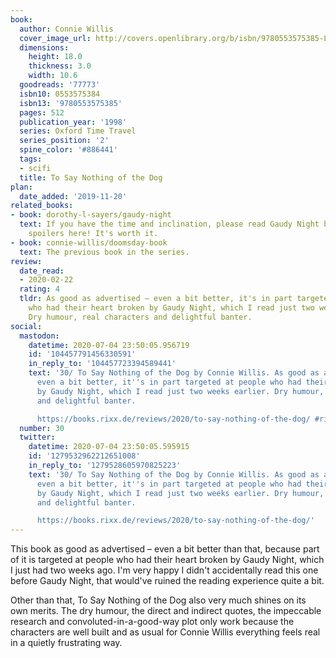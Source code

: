 ```yaml
---
book:
  author: Connie Willis
  cover_image_url: http://covers.openlibrary.org/b/isbn/9780553575385-L.jpg
  dimensions:
    height: 18.0
    thickness: 3.0
    width: 10.6
  goodreads: '77773'
  isbn10: 0553575384
  isbn13: '9780553575385'
  pages: 512
  publication_year: '1998'
  series: Oxford Time Travel
  series_position: '2'
  spine_color: '#886441'
  tags:
  - scifi
  title: To Say Nothing of the Dog
plan:
  date_added: '2019-11-20'
related_books:
- book: dorothy-l-sayers/gaudy-night
  text: If you have the time and inclination, please read Gaudy Night before encountering
    spoilers here! It's worth it.
- book: connie-willis/doomsday-book
  text: The previous book in the series.
review:
  date_read:
  - 2020-02-22
  rating: 4
  tldr: As good as advertised – even a bit better, it's in part targeted at people
    who had their heart broken by Gaudy Night, which I read just two weeks earlier.
    Dry humour, real characters and delightful banter.
social:
  mastodon:
    datetime: 2020-07-04 23:50:05.956719
    id: '104457791456330591'
    in_reply_to: '104457723394589441'
    text: '30/ To Say Nothing of the Dog by Connie Willis. As good as advertised –
      even a bit better, it''s in part targeted at people who had their heart broken
      by Gaudy Night, which I read just two weeks earlier. Dry humour, real characters
      and delightful banter.

      https://books.rixx.de/reviews/2020/to-say-nothing-of-the-dog/ #rixxReads'
  number: 30
  twitter:
    datetime: 2020-07-04 23:50:05.595915
    id: '1279532962212651008'
    in_reply_to: '1279528605970825223'
    text: '30/ To Say Nothing of the Dog by Connie Willis. As good as advertised –
      even a bit better, it''s in part targeted at people who had their heart broken
      by Gaudy Night, which I read just two weeks earlier. Dry humour, real characters
      and delightful banter.

      https://books.rixx.de/reviews/2020/to-say-nothing-of-the-dog/'
---
```


This book as good as advertised – even a bit better than that, because part of it is targeted at people who had their heart broken by Gaudy Night, which I just had two weeks ago. I'm very happy I didn't accidentally read this one before Gaudy Night, that would've ruined the reading experience quite a bit.

Other than that, To Say Nothing of the Dog also very much shines on its own merits. The dry humour, the direct and indirect quotes, the impeccable research and convoluted-in-a-good-way plot only work because the characters are well built and as usual for Connie Willis everything feels real in a quietly frustrating way.
